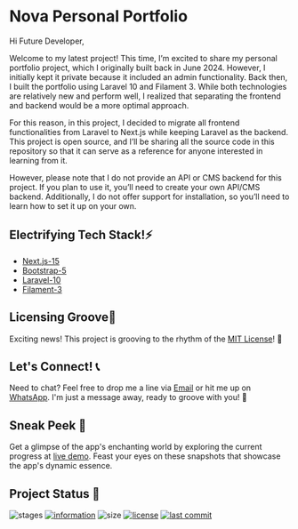 # Nova Personal Portfolio

Hi Future Developer, 

Welcome to my latest project! This time, I’m excited to share my personal portfolio project, which I originally built back in June 2024. However, I initially kept it private because it included an admin functionality. Back then, I built the portfolio using Laravel 10 and Filament 3. While both technologies are relatively new and perform well, I realized that separating the frontend and backend would be a more optimal approach.

For this reason, in this project, I decided to migrate all frontend functionalities from Laravel to Next.js while keeping Laravel as the backend. This project is open source, and I’ll be sharing all the source code in this repository so that it can serve as a reference for anyone interested in learning from it.

However, please note that I do not provide an API or CMS backend for this project. If you plan to use it, you’ll need to create your own API/CMS backend. Additionally, I do not offer support for installation, so you’ll need to learn how to set it up on your own.

## Electrifying Tech Stack!⚡

- [Next.js-15](https://nextjs.org/)
- [Bootstrap-5](https://getbootstrap.com/)
- [Laravel-10](https://laravel.com/)
- [Filament-3](https://filamentphp.com/)

## Licensing Groove🕺

Exciting news! This project is grooving to the rhythm of the [MIT License](https://github.com/novaardiansyah/next-portfolio/blob/main/LICENSE)! 🎉

## Let's Connect! 📞

Need to chat? Feel free to drop me a line via [Email](mailto:novaardiansyah78@gmail.com) or hit me up on [WhatsApp](https://wa.me/6289506668480?text=Hi%20Nova,%20I%20have%20a%20question%20about%20your%20project%20on%20GitHub:%20https://github.com/novaardiansyah/next-portfolio). I'm just a message away, ready to groove with you! 📩


## Sneak Peek 🌟

Get a glimpse of the app's enchanting world by exploring the current progress at [live demo](https://novaardiansyah.my.id/). Feast your eyes on these snapshots that showcase the app's dynamic essence.

## Project Status 🚀 

![stages](https://img.shields.io/badge/stages-production-informational)
[![information](https://img.shields.io/badge/information-references-informational)](https://github.com/novaardiansyah/next-portfolio/blob/main/references.json)
![size](https://img.shields.io/github/repo-size/novaardiansyah/next-portfolio?label=size&color=informational)
[![license](https://img.shields.io/badge/license-MIT-blue.svg)](https://github.com/novaardiansyah/next-portfolio/blob/main/LICENSE)
[![last commit](https://img.shields.io/github/last-commit/novaardiansyah/next-portfolio?label=last%20commit&color=informational)](https://github.com/novaardiansyah/next-portfolio/commits/main)